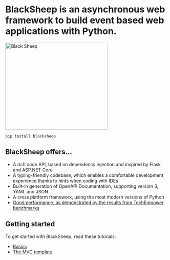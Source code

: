 # BlackSheep is an asynchronous web framework to build event based web applications with Python.

<div class="img-auto-width"></div>
<p align="left">
  <a href="#blacksheep"><img width="320" height="271" src="./img/blacksheep.png" alt="Black Sheep"></a>
</p>

```shell
pip install blacksheep
```

## BlackSheep offers...
* A rich code API, based on dependency injection and inspired by Flask and
  ASP.NET Core
* A typing-friendly codebase, which enables a comfortable development
  experience thanks to hints when coding with IDEs
* Built-in generation of OpenAPI Documentation, supporting version 3, YAML and
  JSON
* A cross platform framework, using the most modern versions of Python
* [Good performance, as demonstrated by the results from TechEmpower
  benchmarks](https://github.com/RobertoPrevato/BlackSheep/wiki/Server-performance)

## Getting started
To get started with BlackSheep, read these tutorials:

* [Basics](./getting-started/)
* [The MVC template](./mvc-project-template/)
